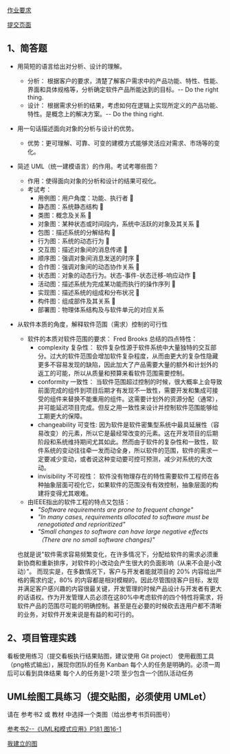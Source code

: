 [作业要求](https://sysu-swsad.github.io/swad-guide/02-prject-team#3作业)

[提交页面](https://shimo.im/sheets/uBJjssYsbnAbcYaB/QBaT7)

## 1、简答题
- 用简短的语言给出对分析、设计的理解。
  - 分析： 根据客户的要求，清楚了解客户需求中的产品功能、特性、性能、界面和具体规格等，分析确定软件产品所能达到的目标。-- Do the right thing.
  - 设计： 根据需求分析的结果，考虑如何在逻辑上实现所定义的产品功能、特性。是概念上的解决方案。-- Do the thing right.
 
- 用一句话描述面向对象的分析与设计的优势。
  - 优势：更可理解、可靠、可变的建模方式能够灵活应对需求、市场等的变化。
 
- 简述 UML（统一建模语言）的作用。考试考哪些图？
  - 作用：使得面向对象的分析和设计的结果可视化。
  - 考试考：
    - 用例图：用户角度：功能、执行者  
    - 静态图：系统静态结构 
    - 类图：概念及关系 
    - 对象图：某种状态或时间段内，系统中活跃的对象及其关系 
    - 包图：描述系统的分解结构  
    - 行为图：系统的动态行为 
    - 交互图：描述对象间的消息传递 
    - 顺序图：强调对象间消息发送的时序 
    - 合作图：强调对象间的动态协作关系 
    - 状态图：对象的动态行为。状态-事件-状态迁移-响应动作 
    - 活动图：描述系统为完成某功能而执行的操作序列  
    - 实现图：描述系统的组成和分布状况 
    - 构件图：组成部件及其关系 
    - 部署图：物理体系结构及与软件单元的对应关系
 
- 从软件本质的角度，解释软件范围（需求）控制的可行性
  - 软件的本质对软件范围的要求： Fred Brooks 总结的四点特性：
    - complexity 复杂性： 软件复杂性源于软件系统中大量独特的交互部分。过大的软件范围会增加软件复杂程度，从而由更大的复杂性隐藏更多不容易发现的缺陷，因此加大了产品需要大量的额外和计划外的返工的可能，所以从质量和预算来看软件范围需要控制。 
    - conformity 一致性： 当软件范围超过控制的时候，很大概率上会导致前面完成的组件到项目后期才有发现不一致性，需要开发和集成可接受的组件来替换不能重用的组件。这需要计划外的资源分配（通常），并可能延迟项目完成。但反之用一致性来设计并控制软件范围能够给工期更大的保障。 
    - changeability 可变性:  因为软件是软件密集型系统中最具延展性（容易改变）的元素，所以它是最经常改变的元素。这在开发项目的后期阶段和系统维持期间尤其如此。然而由于软件的复杂性和一致性，软件系统的变动往往牵一发而动全身，所以软件的范围，软件的需求一定要减少变动，或者说这种变动要可控可预测，减少对系统的大改动。
    - invisibility 不可视性：  软件没有物理存在的特性需要软件工程师在各种抽象层面可视化它，如果软件的范围没有有效控制，抽象层面的构建将变得尤其艰难。
  - 由IEEE指出的软件工程的特点又包括：
    - _"Software requirements are prone to frequent change"_
    - _"In many cases, requirements allocated to software must be renegotiated and reprioritized"_
    - _"Small changes to software can have large negative effects（There are no small software changes)"_
   
  也就是说"软件需求容易频繁变化，在许多情况下，分配给软件的需求必须重新协商和重新排序，对软件的小改动会产生很大的负面影响（从来不会是小改动）”。
  而现实是，在多数情况下，客户与开发者能就项目的 20% 内容给出严格的需求约定，80% 的内容都是相对模糊的。因此尽管围绕客户目标，发现并满足客户感兴趣的内容很最关键，开发管理的时候产品设计与开发者有更大的话语权。作为开发管理人员必须在这80%中考虑软件的四个特性将需求，将软件产品的范围尽可能的明确控制。甚至是在必要的时候砍去连用户都不清晰的业务，对软件开发来说是有益的和可行的。


## 2、项目管理实践
看板使用练习（提交看板执行结果贴图，建议使用 Git project） 
使用截图工具（png格式输出），展现你团队的任务 Kanban
每个人的任务是明确的。必须一周后可以看到具体结果
每个人的任务是1-2项
至少包含一个团队活动任务
## UML绘图工具练习（提交贴图，必须使用 UMLet） 
请在 参考书2 或 教材 中选择一个类图（给出参考书页码图号）

[参考书2--《UML和模式应用》P181 图16-1](HW2/类图所在页.PNG)

[我建立的图]()



